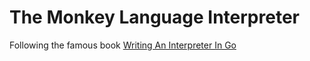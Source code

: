 # The Monkey Language Interpreter

Following the famous book [Writing An Interpreter In Go](https://interpreterbook.com/)
